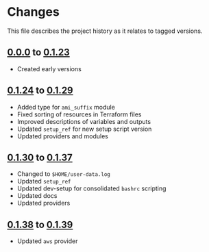 # Changes
This file describes the project history as it relates to tagged versions.

## [0.0.0](.) to [0.1.23](.)
- Created early versions

## [0.1.24](.) to [0.1.29](.)
- Added type for `ami_suffix` module
- Fixed sorting of resources in Terraform files
- Improved descriptions of variables and outputs
- Updated `setup_ref` for new setup script version
- Updated providers and modules

## [0.1.30](.) to [0.1.37](.)
- Changed to `$HOME/user-data.log`
- Updated `setup_ref`
- Updated dev-setup for consolidated `bashrc` scripting
- Updated docs
- Updated providers

## [0.1.38](.) to [0.1.39](.)
- Updated `aws` provider

